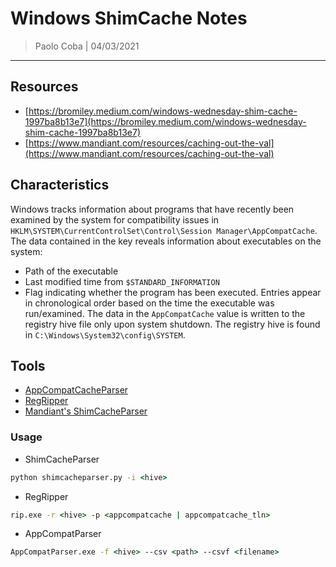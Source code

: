 # Windows ShimCache Notes

> Paolo Coba | 04/03/2021

-------------------------------------------

## Resources
* [https://bromiley.medium.com/windows-wednesday-shim-cache-1997ba8b13e7](https://bromiley.medium.com/windows-wednesday-shim-cache-1997ba8b13e7)
* [https://www.mandiant.com/resources/caching-out-the-val](https://www.mandiant.com/resources/caching-out-the-val)

## Characteristics

Windows tracks information about programs that have recently been examined by the system for compatibility issues in `HKLM\SYSTEM\CurrentControlSet\Control\Session Manager\AppCompatCache`. The data contained in the key reveals information about executables on the system:
* Path of the executable
* Last modified time from `$STANDARD_INFORMATION`
* Flag indicating whether the program has been executed.
Entries appear in chronological order based on the time the executable was run/examined.
The data in the `AppCompatCache` value is written to the registry hive file only upon system shutdown. The registry hive is found in `C:\Windows\System32\config\SYSTEM`.

## Tools
* [AppCompatCacheParser](https://ericzimmerman.github.io)
* [RegRipper](https://github.com/keydet89/RegRipper3.0)
* [Mandiant's ShimCacheParser](https://github.com/mandiant/ShimCacheParser)

### Usage
* ShimCacheParser
```cmd
python shimcacheparser.py -i <hive>
```
* RegRipper
```cmd
rip.exe -r <hive> -p <appcompatcache | appcompatcache_tln>
```
* AppCompatParser
```cmd
AppCompatParser.exe -f <hive> --csv <path> --csvf <filename>
```